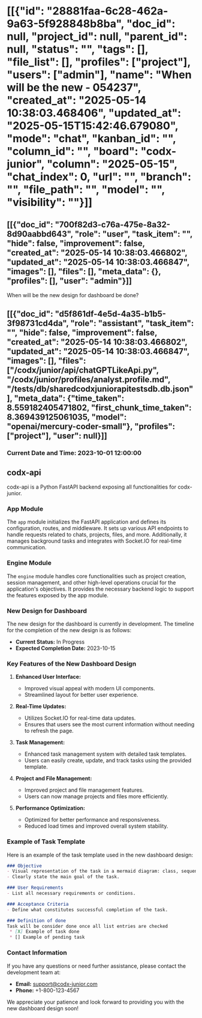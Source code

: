 # [[{"id": "28881faa-6c28-462a-9a63-5f928848b8ba", "doc_id": null, "project_id": null, "parent_id": null, "status": "", "tags": [], "file_list": [], "profiles": ["project"], "users": ["admin"], "name": "When will be the new - 054237", "created_at": "2025-05-14 10:38:03.468406", "updated_at": "2025-05-15T15:42:46.679080", "mode": "chat", "kanban_id": "", "column_id": "", "board": "codx-junior", "column": "2025-05-15", "chat_index": 0, "url": "", "branch": "", "file_path": "", "model": "", "visibility": ""}]]
## [[{"doc_id": "700f82d3-c76a-475e-8a32-8d90aabbd643", "role": "user", "task_item": "", "hide": false, "improvement": false, "created_at": "2025-05-14 10:38:03.466802", "updated_at": "2025-05-14 10:38:03.466847", "images": [], "files": [], "meta_data": {}, "profiles": [], "user": "admin"}]]
When will be the new design for dashboard be done?
## [[{"doc_id": "d5f861df-4e5d-4a35-b1b5-3f98731cd4da", "role": "assistant", "task_item": "", "hide": false, "improvement": false, "created_at": "2025-05-14 10:38:03.466802", "updated_at": "2025-05-14 10:38:03.466847", "images": [], "files": ["/codx/junior/api/chatGPTLikeApi.py", "/codx/junior/profiles/analyst.profile.md", "/tests/db/sharedcodxjuniorapitestsdb.db.json"], "meta_data": {"time_taken": 8.559182405471802, "first_chunk_time_taken": 8.369439125061035, "model": "openai/mercury-coder-small"}, "profiles": ["project"], "user": null}]]
### Current Date and Time: 2023-10-01 12:00:00

## codx-api

codx-api is a Python FastAPI backend exposing all functionalities for codx-junior.

### App Module
The `app` module initializes the FastAPI application and defines its configuration, routes, and middleware. It sets up various API endpoints to handle requests related to chats, projects, files, and more. Additionally, it manages background tasks and integrates with Socket.IO for real-time communication.

### Engine Module
The `engine` module handles core functionalities such as project creation, session management, and other high-level operations crucial for the application's objectives. It provides the necessary backend logic to support the features exposed by the app module.

### New Design for Dashboard

The new design for the dashboard is currently in development. The timeline for the completion of the new design is as follows:

- **Current Status:** In Progress
- **Expected Completion Date:** 2023-10-15

### Key Features of the New Dashboard Design
1. **Enhanced User Interface:**
   - Improved visual appeal with modern UI components.
   - Streamlined layout for better user experience.

2. **Real-Time Updates:**
   - Utilizes Socket.IO for real-time data updates.
   - Ensures that users see the most current information without needing to refresh the page.

3. **Task Management:**
   - Enhanced task management system with detailed task templates.
   - Users can easily create, update, and track tasks using the provided template.

4. **Project and File Management:**
   - Improved project and file management features.
   - Users can now manage projects and files more efficiently.

5. **Performance Optimization:**
   - Optimized for better performance and responsiveness.
   - Reduced load times and improved overall system stability.

### Example of Task Template
Here is an example of the task template used in the new dashboard design:

```md
### Objective
- Visual representation of the task in a mermaid diagram: class, sequence, mind map, Entity Relation,...
- Clearly state the main goal of the task.

### User Requirements
- List all necessary requirements or conditions.

### Acceptance Criteria
- Define what constitutes successful completion of the task.

### Definition of done
Task will be consider done once all list entries are checked
 * [X] Example of task done 
 * [] Example of pending task 
```

### Contact Information
If you have any questions or need further assistance, please contact the development team at:
- **Email:** support@codx-junior.com
- **Phone:** +1-800-123-4567

We appreciate your patience and look forward to providing you with the new dashboard design soon!